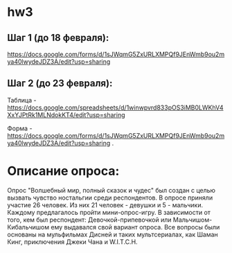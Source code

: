 # hw3
## Шаг 1 (до 18 февраля):  
https://docs.google.com/forms/d/1sJWqmG5ZxURLXMPQf9JEnWmb9ou2mya40lwydeJDZ3A/edit?usp=sharing
## Шаг 2 (до 23 февраля):  
Таблица - https://docs.google.com/spreadsheets/d/1winwpvrd833pOS3iMB0LWKhV4XxYJPtRk1MLNdokKT4/edit?usp=sharing

Форма - https://docs.google.com/forms/d/1sJWqmG5ZxURLXMPQf9JEnWmb9ou2mya40lwydeJDZ3A/edit?usp=sharing . 

# Описание опроса: 
Опрос "Волшебный мир, полный сказок и чудес" был создан с целью вызвать чувство ностальгии среди респондентов. В опросе приняли участие 26 человек. Из них 21 человек - девушки и 5 - мальчики. Каждому предлагалось пройти мини-опрос-игру. В зависимости от того, кем был респондент: Девочкой-припевочкой или Мальчишом-Кибальчишом ему выдавался свой вариант опроса. Все вопросы были основаны на мульфильмах Дисней и таких мультсериалах, как Шаман Кинг, приключения Джеки Чана и W.I.T.C.H. 

